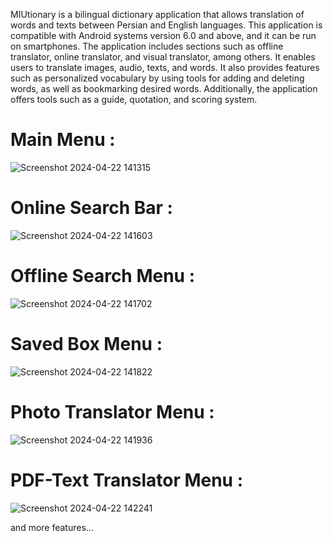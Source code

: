MIUtionary is a bilingual dictionary application that allows translation of words and texts between Persian and English languages. This application is compatible with Android systems version 6.0 and above, and it can be run on smartphones. The application includes sections such as offline translator, online translator, and visual translator, among others. It enables users to translate images, audio, texts, and words. It also provides features such as personalized vocabulary by using tools for adding and deleting words, as well as bookmarking desired words. Additionally, the application offers tools such as a guide, quotation, and scoring system.

# Main Menu : 

![Screenshot 2024-04-22 141315](https://github.com/musavi79/Android_Dictionary_java/assets/104809077/5e86468c-7a75-4d44-b741-f631a8a236b8)

 # Online Search Bar :
 
 ![Screenshot 2024-04-22 141603](https://github.com/musavi79/Android_Dictionary_java/assets/104809077/6278e588-352b-45ea-ac74-3c2ff366db73)

# Offline Search Menu : 

![Screenshot 2024-04-22 141702](https://github.com/musavi79/Android_Dictionary_java/assets/104809077/a4e00ee9-e034-4e53-ae88-3986daec3035)

# Saved Box Menu :

![Screenshot 2024-04-22 141822](https://github.com/musavi79/Android_Dictionary_java/assets/104809077/f28968df-1360-46a7-8e18-472ee7b66604)

# Photo Translator Menu :

![Screenshot 2024-04-22 141936](https://github.com/musavi79/Android_Dictionary_java/assets/104809077/33b685e1-ebfc-470b-8770-ccc6382da162)

# PDF-Text Translator Menu :

![Screenshot 2024-04-22 142241](https://github.com/musavi79/Android_Dictionary_java/assets/104809077/feb1c9fd-413b-4292-9dff-9ee730866b0e)

and more features...
